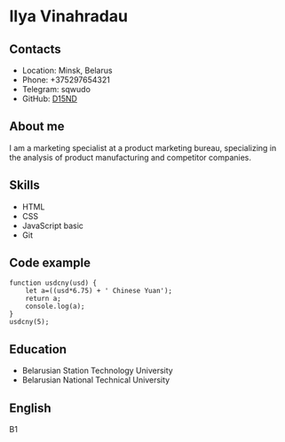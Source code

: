 # Ilya Vinahradau
## Contacts
* Location: Minsk, Belarus
* Phone: +375297654321
* Telegram: sqwudo
* GitHub: [D15ND](https://github.com/D15ND "D15ND")
## About me
I am a marketing specialist at a product marketing bureau, specializing in the analysis of product manufacturing and competitor companies.
## Skills
* HTML
* CSS
* JavaScript basic
* Git
## Code example
```
function usdcny(usd) {
    let a=((usd*6.75) + ' Chinese Yuan');
    return a;
    console.log(a);
}
usdcny(5);
```
## Education
* Belarusian Station Technology University
* Belarusian National Technical University
## English
B1
